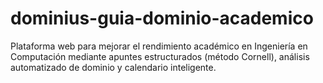 # dominius-guia-dominio-academico
 Plataforma web para mejorar el rendimiento académico en Ingeniería en Computación mediante apuntes estructurados (método Cornell), análisis automatizado de dominio y calendario inteligente.
